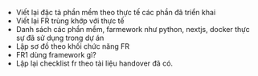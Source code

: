 - Viết lại đặc tả phần mềm theo thực tế các phần đã triển khai
- Viết lại FR trùng khớp với thực tế
- Danh sách các phần mềm, farmework như python, nextjs, docker thực sự đã sử dụng trong dự án
- Lập sơ đồ theo khối chức năng FR
- FR1 dùng framework gì?
- Lập lại checklist fr theo tài liệu handover đã có.
